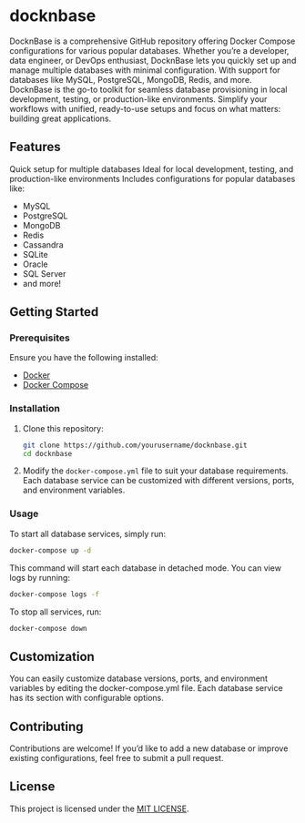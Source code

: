 # docknbase
DocknBase is a comprehensive GitHub repository offering Docker Compose configurations for various popular databases. Whether you’re a developer, data engineer, or DevOps enthusiast, DocknBase lets you quickly set up and manage multiple databases with minimal configuration. With support for databases like MySQL, PostgreSQL, MongoDB, Redis, and more. DocknBase is the go-to toolkit for seamless database provisioning in local development, testing, or production-like environments. Simplify your workflows with unified, ready-to-use setups and focus on what matters: building great applications.

## Features
Quick setup for multiple databases
Ideal for local development, testing, and production-like environments
Includes configurations for popular databases like:
- MySQL
- PostgreSQL
- MongoDB
- Redis
- Cassandra
- SQLite
- Oracle
- SQL Server
- and more!

## Getting Started

### Prerequisites

Ensure you have the following installed:

- [Docker](https://www.docker.com/get-started)
- [Docker Compose](https://docs.docker.com/compose/install/)

### Installation

1. Clone this repository:

   ```bash
   git clone https://github.com/yourusername/docknbase.git
   cd docknbase
   ```

2. Modify the `docker-compose.yml` file to suit your database requirements. Each database service can be customized with different versions, ports, and environment variables.


### Usage

To start all database services, simply run:

```bash
docker-compose up -d
```

This command will start each database in detached mode. You can view logs by running:

```bash
docker-compose logs -f
```

To stop all services, run:

```bash
docker-compose down
```

## Customization
You can easily customize database versions, ports, and environment variables by editing the docker-compose.yml file. Each database service has its section with configurable options.

## Contributing
Contributions are welcome! If you’d like to add a new database or improve existing configurations, feel free to submit a pull request.

## License
This project is licensed under the [MIT LICENSE](LICENSE).


